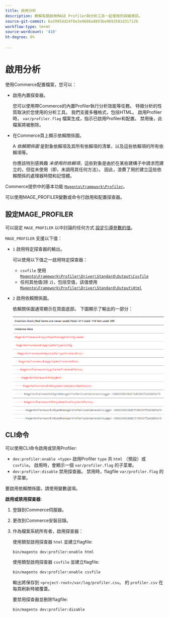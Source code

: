 ```yaml
---
title: 啟用分析
description: 瞭解有關啟用MAGE Profiler與分析工具一起使用的詳細資訊。
source-git-commit: 6a3995dd24f8e3e8686a8893be9693581d31712b
workflow-type: tm+mt
source-wordcount: '410'
ht-degree: 0%

---
```



# 啟用分析

使用Commerce配置檔案，您可以：

- 啟用內置探查器。

   您可以使用帶Commerce的內置Profiler執行分析效能等任務。 特徵分析的性質取決於您使用的分析工具。 我們支援多種格式，包括HTML。 啟用Profiler時， `var/profiler.flag` 檔案生成，指示已啟用Profiler和配置。 禁用後，此檔案將被刪除。

- 在Commerce頁上顯示依賴關係圖。

   A _依賴關係圖_ 是對象依賴項及其所有依賴項的清單，以及這些依賴項的所有依賴項等。

   你應該特別感興趣 _未使用的依賴項_，這些對象是由於在某些建構子中請求而建立的，但從未使用（即，未調用其任何方法）。 因此，浪費了用於建立這些依賴關係的處理器時間和記憶體。

Commerce提供中的基本功能 [`Magento\Framework\Profiler`][profiler]。

可以使用MAGE_PROFILER變數或命令行啟用和配置探查器。

## 設定MAGE_PROFILER

可以設定 `MAGE_PROFILER` 以中討論的任何方式 [設定引導參數的值](../bootstrap/set-parameters.md)。

`MAGE_PROFILER` 支援以下值：

- `1` 啟用特定探查器的輸出。

   可以使用以下值之一啟用特定探查器：

   - `csvfile` 使用 [`Magento\Framework\Profiler\Driver\Standard\Output\Csvfile`][csvfile]
   - 任何其他值(除 `2`)，包括空值，該值使用 [`Magento\Framework\Profiler\Driver\Standard\Output\Html`][html]

- `2` 啟用依賴關係圖。

   依賴關係圖通常顯示在頁面底部。 下圖顯示了輸出的一部分：

   ![依賴關係圖](../../assets/configuration/depend-graphs.png)

## CLI命令

可以使用CLI命令啟用或禁用Profiler:

- `dev:profiler:enable <type>` 啟用Profiler `type` 共 `html` （預設）或 `csvfile`。 啟用時，會顯示一個 `var/profiler.flag` 的子菜單。
- `dev:profiler:disable` 禁用探查器。 禁用時，flagfile `var/profiler.flag` 的子菜單。

要啟用依賴關係圖，請使用變數選項。

**啟用或禁用探查器**:

1. 登錄到Commerce伺服器。
1. 更改到Commerce安裝目錄。
1. 作為檔案系統所有者，啟用探查器：

   使用類型啟用探查器 `html` 並建立flagfile:

   ```bash
   bin/magento dev:profiler:enable html
   ```

   使用類型啟用探查器 `csvfile` 並建立flagfile:

   ```bash
   bin/magento dev:profiler:enable csvfile
   ```

   輸出將保存到 `<project-root>/var/log/profiler.csv`。 的 `profiler.csv` 在每頁刷新時被覆蓋。

   要禁用探查器並刪除flagfile:

   ```bash
   bin/magento dev:profiler:disable
   ```

<!-- link definitions -->

[csvfile]: https://github.com/magento/magento2/blob/2.4/lib/internal/Magento/Framework/Profiler/Driver/Standard/Output/Csvfile.php
[html]: https://github.com/magento/magento2/blob/2.4/lib/internal/Magento/Framework/Profiler/Driver/Standard/Output/Html.php
[profiler]: https://github.com/magento/magento2/blob/2.4/lib/internal/Magento/Framework/Profiler.php

